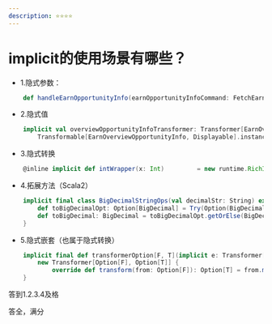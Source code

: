 ```yaml
---
description: ⭐️⭐️⭐️⭐
---
```


# implicit的使用场景有哪些？

* 1.隐式参数：

```scala
    def handleEarnOpportunityInfo(earnOpportunityInfoCommand: FetchEarnOpportunityInfoCommand)(implicit lang: Language)
```

* 2.隐式值

```scala
    implicit val overviewOpportunityInfoTransformer: Transformer[EarnOverviewOpportunityInfo, Displayable] =
        Transformable[EarnOverviewOpportunityInfo, Displayable].instance
```

* 3.隐式转换

```scala
    @inline implicit def intWrapper(x: Int)         = new runtime.RichInt(x)
```

* 4.拓展方法（Scala2）

```scala
    implicit final class BigDecimalStringOps(val decimalStr: String) extends AnyVal {
        def toBigDecimalOpt: Option[BigDecimal] = Try(Option(BigDecimal(decimalStr))).getOrElse(None)
        def toBigDecimal: BigDecimal = toBigDecimalOpt.getOrElse(BigDecimal(0))
    }
```

* 5.隐式嵌套（也属于隐式转换）

```scala
    implicit final def transformerOption[F, T](implicit e: Transformer[F, T]): Transformer[Option[F], Option[T]] =
        new Transformer[Option[F], Option[T]] {
            override def transform(from: Option[F]): Option[T] = from.map(e.transform)
    }
```

答到1.2.3.4及格

答全，满分
